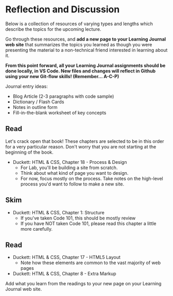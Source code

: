 # Reflection and Discussion

Below is a collection of resources of varying types and lengths which describe the topics for the upcoming lecture.  

Go through these resources, and **add a new page to your Learning Journal web site** that summarizes the topics you learned as though you were presenting the material to a non-technical friend interested in learning about it.

**From this point forward, all your Learning Journal assignments should be done locally, in VS Code.  New files and changes will reflect in Github using your new Git-flow skills! (Remember...  A-C-P)**

Journal entry ideas:

* Blog Article (2-3 paragraphs with code sample)
* Dictionary / Flash Cards
* Notes in outline form
* Fill-in-the-blank worksheet of key concepts

## Read

Let's crack open that book! These chapters are selected to be in this order for a very particular reason. Don't worry that you are not starting at the beginning of the book.

- Duckett: HTML & CSS, Chapter 18 - Process & Design
  - For Lab, you'll be building a site from scratch.
  - Think about what kind of page you want to design.
  - For now, focus mostly on the process. Take notes on the high-level process you'd want to follow to make a new site.

## Skim

- Duckett: HTML & CSS, Chapter 1: Structure
  - If you've taken Code 101, this should be mostly review
  - If you have NOT taken Code 101, please read this chapter a little more carefully.

## Read

- Duckett: HTML & CSS, Chapter 17 - HTML5 Layout
  - Note how these elements are common to the vast majority of web pages
- Duckett: HTML & CSS, Chapter 8 - Extra Markup

Add what you learn from the readings to your new page on your Learning Journal web site.

